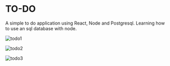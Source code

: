 # TO-DO

A simple to do application using React, Node and Postgresql. Learning how to use an sql database with node.

![todo1](https://user-images.githubusercontent.com/60463836/228205575-2d65dcfe-7d9b-40db-858e-3b536573f045.png)

![todo2](https://user-images.githubusercontent.com/60463836/228205615-a92a0bf5-d910-4095-874c-6247565b6c0b.png)

![todo3](https://user-images.githubusercontent.com/60463836/228205628-6030f724-d8fb-41d5-b34a-b06c77a9aecc.png)
